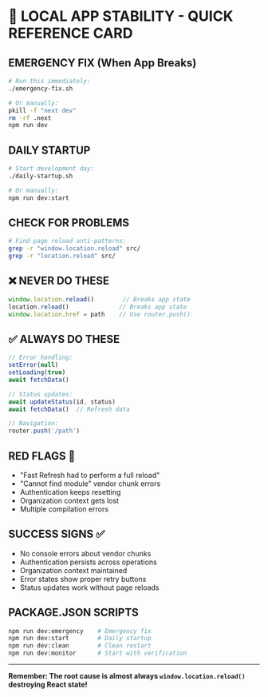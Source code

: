 # 🚨 LOCAL APP STABILITY - QUICK REFERENCE CARD

## EMERGENCY FIX (When App Breaks)
```bash
# Run this immediately:
./emergency-fix.sh

# Or manually:
pkill -f "next dev"
rm -rf .next
npm run dev
```

## DAILY STARTUP
```bash
# Start development day:
./daily-startup.sh

# Or manually:
npm run dev:start
```

## CHECK FOR PROBLEMS
```bash
# Find page reload anti-patterns:
grep -r "window.location.reload" src/
grep -r "location.reload" src/
```

## ❌ NEVER DO THESE
```typescript
window.location.reload()        // Breaks app state
location.reload()              // Breaks app state  
window.location.href = path    // Use router.push()
```

## ✅ ALWAYS DO THESE
```typescript
// Error handling:
setError(null)
setLoading(true)
await fetchData()

// Status updates:
await updateStatus(id, status)
await fetchData()  // Refresh data

// Navigation:
router.push('/path')
```

## RED FLAGS 🚩
- "Fast Refresh had to perform a full reload"
- "Cannot find module" vendor chunk errors
- Authentication keeps resetting
- Organization context gets lost
- Multiple compilation errors

## SUCCESS SIGNS ✅
- No console errors about vendor chunks
- Authentication persists across operations
- Organization context maintained
- Error states show proper retry buttons
- Status updates work without page reloads

## PACKAGE.JSON SCRIPTS
```bash
npm run dev:emergency    # Emergency fix
npm run dev:start        # Daily startup
npm run dev:clean        # Clean restart
npm run dev:monitor      # Start with verification
```

---
**Remember: The root cause is almost always `window.location.reload()` destroying React state!**
